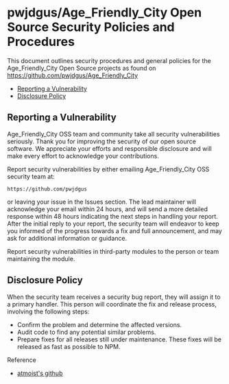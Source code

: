 # pwjdgus/Age_Friendly_City Open Source Security Policies and Procedures

This document outlines security procedures and general policies for the
Age_Friendly_City Open Source projects as found on https://github.com/pwjdgus/Age_Friendly_City

  * [Reporting a Vulnerability](#reporting-a-vulnerability)
  * [Disclosure Policy](#disclosure-policy)

## Reporting a Vulnerability 

Age_Friendly_City OSS team and community take all security vulnerabilities
seriously. Thank you for improving the security of our open source 
software. We appreciate your efforts and responsible disclosure and will
make every effort to acknowledge your contributions.

Report security vulnerabilities by either emailing Age_Friendly_City OSS security team at:
    
    https://github.com/pwjdgus

or leaving your issue in the Issues section.
The lead maintainer will acknowledge your email within 24 hours, and will
send a more detailed response within 48 hours indicating the next steps in 
handling your report. After the initial reply to your report, the security
team will endeavor to keep you informed of the progress towards a fix and
full announcement, and may ask for additional information or guidance.

Report security vulnerabilities in third-party modules to the person or 
team maintaining the module.

## Disclosure Policy

When the security team receives a security bug report, they will assign it
to a primary handler. This person will coordinate the fix and release
process, involving the following steps:

  * Confirm the problem and determine the affected versions.
  * Audit code to find any potential similar problems.
  * Prepare fixes for all releases still under maintenance. These fixes
    will be released as fast as possible to NPM.

Reference<br>
- [atmoist's github](https://github.com/atomist/samples/blob/master/SECURITY.md)
